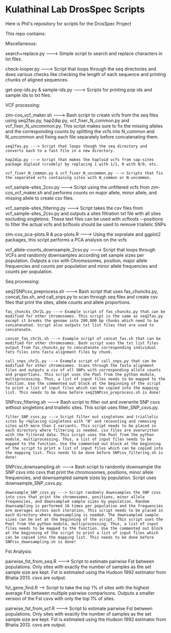 # Kulathinal Lab DrosSpec Scripts

Here is Phil's repository for scripts for the DrosSpec Project

This repo contains:

Miscellaneous:

search+replace.py --->
Simple script to search and replace characters in txt files.

check-looper.py --->
Script that loops through the seq directories and does various checks like checking the length of each sequence and printing chunks of aligned sequences.

get-pop-ids.py & sample-ids.py --->
Scripts for printing pop ids and sample ids to txt files.

VCF processing:

zim-cos_vcf_maker.sh --->
Bash script to create vcfs from the seq files using seq2fas.py, hap2dip.py, vcf_fixer_N_common.py and vcf_fixer_N_uncommon.py. This script makes sure to fix the missing alleles and the corresponding counts by splitting the vcfs into N_common and N_uncommon and fixing each file separately before concatenating them.

	seq2fas.py ---> Script that loops though the seq directory and converts each to a fast file in a new directory.

	hap2dip.py ---> Script that makes the haploid vcfs from sap-sites package diploid (crudely) by replacing 1 with 1/1, 0 with 0/0, etc.

	vcf_fixer_N_common.py & vcf_fixer_N_uncommon.py ---> Scripts that fix the separated vcfs containing sites with N_common or N-uncommon.

vcf_sample-sites_2csv.py --->
Script using the unfiltered vcfs from zim-cos_vcf_maker.sh and performs counts on major allele, minor allele, and missing allele to create csv files.

vcf_sample-sites_filtering.py --->
Script takes the csv files from vcf_sample-sites_2csv.py and outputs a sites filtration txt file with all sites excluding singletons. These text files can be used with vcftools --positions to filter the actual vcfs and bcftools should be used to remove triallelic SNPs

zim-cos_pca-plots.R & pca-plots.R --->
Using the snprelate and ggplot2 packages, this script performs a PCA analysis on the vcfs

vcf_allele-counts_downsample_2csv.py --->
Script that loops through VCFs and randomly downsamples according set sample sizes per population. Outputs a csv with Chromosomes, position, major allele frequencies and counts per population and minor allele frequencies and counts per population.

Seq processing:

seq2SNPcsv_preprocess.sh --->
Bash script that uses fas_chuncks.py, concat_fas.sh, and call_snps.py to scan through seq files and create csv files that print the sites, allele counts and allele proportions.

	fas_chuncks_Chr2L.py ---> Example script of fas_chuncks.py that can be modified for other chromosomes. This script is the same as seq2fas.py except it breaks the genome into 200,000 bp chunks which need to be concatenated. Script also outputs txt list files that are used to concatenate.

	concat_fas_chr2L.sh ---> Example script of concat_fas.sh that can be modified for other chromosomes. Bash script uses the txt list files output from fas_chuncks.py to concatenate corresponding individual fats files into fasta alignment files by chunk.

	call_snps_chr2L.py ---> Example script of call_snps.py that can be modified for other chromosomes. Scans through the fasta alignment files and outputs a csv of all SNPs with corresponding allele counts and proportions. This script uses the Pool from the python module, multiprocessing. Thus, a list of input files needs to be mapped to the function. Use the commented out block at the beginning of the script to print a list of input files which can be copied into the mapping list. This needs to be done before seq2SNPcsv_preprocess.sh is done!

SNPcsv_filtering.sh --->
Bash script to filter out and overwrite SNP csvs without singletons and triallelic sites. This script uses filter_SNP_csvs.py.

	filter_SNP_csvs.py ---> Script filter out singletons and triallelic sites by replacing singletons with "N" and recounting and removing sites with more than 2 variants. This script needs to be placed in each directory where filtering is needed. csv files are overwritten with the filtered data. This script uses the Pool from the python module, multiprocessing. Thus, a list of input files needs to be mapped to the function. Use the commented out block at the beginning of the script to print a list of input files which can be copied into the mapping list. This needs to be done before SNPcsv_filtering.sh is done!

SNPcsv_downsampling.sh --->
Bash script to randomly downsample the SNP csvs into csvs that print the chromosomes, positions, minor allele frequencies, and downsampled sample sizes by population. Script uses downsample_SNP_csvs.py.

	downsample_SNP_csvs.py ---> Script randomly downsamples the SNP csvs into csvs that print the chromosomes, positions, minor allele frequencies, and downsampled sample sizes by population. Random downsampling is performed 10 times per population and the frequencies are averages across each iteration. This script needs to be placed in each directory where downsampling is needed. The downsampled sample sizes can be set at the beginning of the script. This script uses the Pool from the python module, multiprocessing. Thus, a list of input files needs to be mapped to the function. Use the commented out block at the beginning of the script to print a list of input files which can be copied into the mapping list. This needs to be done before SNPcsv_downsampling.sh is done!

Fst Analysis:

pairwise_fst_from_seq.R --->
Script to estimate pairwise Fst between populations. Only sites with exactly the number of samples as the set sample size are kept. Fst is estimated using the Hudson 1992 estimator from Bhatia 2013. csvs are output.

fst_gene_find.R -->
Script to take the top 1% of sites with the highest average Fst between multiple pairwise comparisons.  Outputs a smaller version of the Fst csvs with only the top 1% of sites.

pairwise_fst_from_vcf.R --->
Script to estimate pairwise Fst between populations. Only sites with exactly the number of samples as the set sample size are kept. Fst is estimated using the Hudson 1992 estimator from Bhatia 2013. csvs are output.























